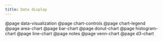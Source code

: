 ```yaml
---
title: Data display
---
```


@page data-visualization
@page chart-controls
@page chart-legend
@page area-chart
@page bar-chart
@page donut-chart
@page histogram-chart
@page line-chart
@page notes
@page venn-chart
@page d3-chart
